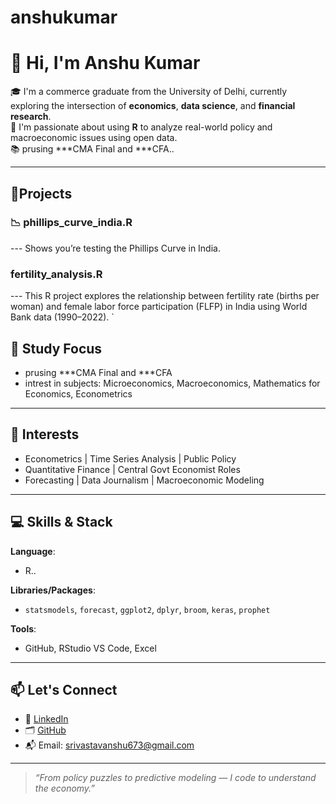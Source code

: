 # anshukumar
# 👋 Hi, I'm Anshu Kumar

🎓 I'm a commerce graduate from the University of Delhi, currently exploring the intersection of **economics**, **data science**, and **financial research**.  
🔬 I'm passionate about using **R** to analyze real-world policy and macroeconomic issues using open data.  
📚  prusing ***CMA Final and ***CFA..

---

## 🔭Projects

### 📉 phillips_curve_india.R
--- 	Shows you’re testing the Phillips Curve in India.
### fertility_analysis.R
--- This R project explores the relationship between fertility rate (births per woman) and female labor force participation (FLFP) in India using World Bank data (1990–2022).
`
## 📘 Study Focus
-  prusing ***CMA Final and ***CFA 
- intrest in subjects: Microeconomics, Macroeconomics, Mathematics for Economics, Econometrics

---

## 🧠 Interests
- Econometrics | Time Series Analysis | Public Policy  
- Quantitative Finance | Central Govt Economist Roles  
- Forecasting | Data Journalism | Macroeconomic Modeling

---

## 💻 Skills & Stack

**Language**:  
-  R..

**Libraries/Packages**:  
- `statsmodels`, `forecast`, `ggplot2`, `dplyr`, `broom`, `keras`, `prophet`

**Tools**:  
- GitHub, RStudio VS Code, Excel

---

## 📫 Let's Connect
- 💼 [LinkedIn](https://www.linkedin.com/in/anshu-kumar-04240b225/)
- 🗂 [GitHub](https://github.com/anshu6N5)
- 📬 Email: srivastavanshu673@gmail.com 

---

> _“From policy puzzles to predictive modeling — I code to understand the economy.”_
